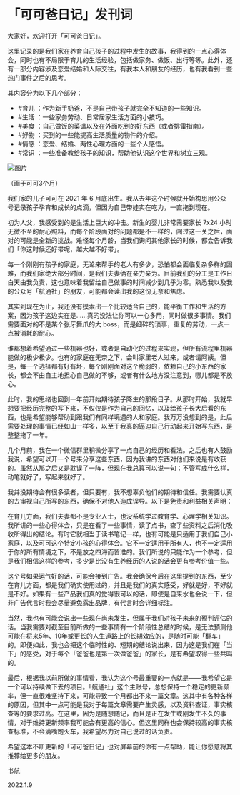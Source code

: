 # 「可可爸日记」发刊词

大家好，欢迎打开「可可爸日记」。

这里记录的是我们家在养育自己孩子的过程中发生的故事，我得到的一点心得体会，同时也有不局限于育儿的生活经验，包括做家务、做饭、出行等等。此外，还有一部分内容涉及恋爱结婚和人际交往，有我本人和朋友的经历，也有我看到一些热门事件之后的思考。

其内容分为以下几个部分：

- \#育儿 ：作为新手奶爸，不是自己带孩子就完全不知道的一些知识。
- \#生活 ：一些家务劳动、日常居家生活方面的小技巧。
- \#美食 ：自己做饭的菜谱以及在外面吃到的好东西（或者排雷指南）。
- \#好物 ：买到的一些能提高生活质量的物件的介绍。
- \#情感 ：恋爱、结婚、两性心理方面的一些个人感悟。
- \#常识 ：一些准备教给孩子的知识，帮助他认识这个世界和树立三观。



![图片](http://wx.qlogo.cn/mmopen/HevkcSz0aCrZOvkaibiaiaRicnWaplRicLN2YQ5wyveURicdKdrlhsAaYv1uYfzncJlczWhUXsHzOfZ3WoaIg8VAUxCdkERhWXKmzJ/?wx_lazy=1&wx_co=1)

（画于可可3个月）

我们家的儿子可可在 2021 年 6 月底出生。我从去年这个时候就开始构思用公众号记录孩子孕育和成长的点滴，但因为自己带娃实在吃力，一直拖到现在。

初为人父，我感受到的是生活上巨大的冲击。新生的婴儿非常需要家长 7x24 小时无微不至的耐心照料，而每个阶段面对的问题都是不一样的，闯过这一关之后，面对的可能是全新的挑战。难怪每个月龄，当我们询问其他家长的时候，都会告诉我们「你这时候还好带呢，越大越不好带」。

每一个刚刚有孩子的家庭，无论来帮手的老人有多少，恐怕都会面临复杂多样的困难，而我们家绝大部分时间，是我们夫妻俩在亲力亲为。目前我们的分工是工作日白天由我负责，这也意味着我留给自己做事的时间减少到几乎为零。熟悉我以及我的公众号「航通社」的朋友，可能都会读出我的这份无奈和焦虑。

其实到现在为止，我还没有摸索出一个比较适合自己的，能平衡工作和生活的方案，因为孩子这边实在是……真的没法让你可以一心多用，同时做很多事情。我们需要面对的不是某个张牙舞爪的大 boss，而是细碎的琐事，重复的劳动，一点一点被消耗的耐心。

谁都想着希望通过一些机器也好，或者是自动化的过程来实现，但所有流程里机器能做的极少极少。也有的家庭在无奈之下，会叫家里老人过来，或者请阿姨。但是，每一个选择都有好有坏，每个刚刚面对这个脆弱的，依赖自己的小东西的家长，都会不由自主地担心自己做的不够，或者有什么地方没注意到，哪儿都是不放心。

此时，我的思绪也回到一年前开始期待孩子降生的那段日子。从那时开始，我就早想要把经历完整的写下来，不仅仅是作为自己的回忆，以及给孩子长大后看的东西，也是希望能够帮助到跟我们有同样境遇的人和家庭。我万万没想到的是，此后需要处理的事情已经如山一样多，以至于我真的逼迫自己行动起来开始写东西，是整整拖了一年。

几个月前，我在一个微信群里稍微分享了一点自己的经历和看法。之后也有人鼓励我说，希望可以开一个号来分享这些东西，因为我讲的东西对他们来说是有收获的。虽然从那之后又是耽误了一阵，但现在我总算可以说一句：不管写成什么样，动笔就好了，写起来就好了。

我并没期待会有很多读者，但只要有，我不想辜负他们的期待和信任。我需要认真的去审视自己所写的东西，确保不对他人造成误导。以下是免责和利益相关声明：

在育儿方面，我们夫妻都不是专业人士，也没系统学过教育学、心理学相关知识。我所讲的一些心得体会，只是在看了一些事情，读了点书，查了些资料之后消化吸收所得出的结论。有时它就相当于读书笔记一样，也有可能是只适用于我们自己小家庭，以及可可这个特定小孩的心得体会。它不一定适用于所有人，也不一定适用于你的所有情境之下，不是放之四海而皆准的。我们所说的只能作为一个参考，但是我们相信这样的参考，多少是比没有生养经历的人说的话会更有参考价值一些。

这个号如果运气好的话，可能会接到广告。我会确保今后在这里提到的东西，至少在育儿方面，都是我们确实使用过的，并且是我们的真实感受，好就是好，不好就是不好。如果有一些产品我们真的觉得很可以的话，即使是自来水也会说一下，但非广告代言时我会尽量避免露出品牌，有代言时会详细标注。

当然，我也有可能会说出一些现在尚未发生，但属于我们对孩子未来的预判评估的话。当我需要对截至目前所做的一些事情有一个阶段性总结的时候，是无法预测他可能在将来5年、10年或更长的人生道路上的长期效应的，是随时可能「翻车」的。即便如此，我也会把这个临时性的、短期的结论说出来，因为这是我们在「当下」的感受，对于每个「爸爸也是第一次做爸爸」的家长，是有希望取得一些共鸣的。

最后，根据我以前所做的事情看，我认为这个号最重要的一点就是——我希望它是一个可以持续做下去的项目。「航通社」这个主账号，总想保持一个稳定的更新频率，但一直很难坚持下来，可能导致一个月都出不来一篇文章。这其中有各种各样的原因，但其中一点可能是我对于每篇文章需要产生灵感，以及资料查证，事实核查等的要求过高。在这里，因为是随想随记，而且是正在发生或刚发生不久的事情，对于维持更新频率我可能会有更高的信心。但这里同样也会保持较高的事实核查标准，不会满嘴跑火车，我希望尽力对自己说过的话负责。

希望这本不断更新的「可可爸日记」也对屏幕前的你有一点帮助，能让你愿意将其推荐给更多的朋友。

书航

2022.1.9